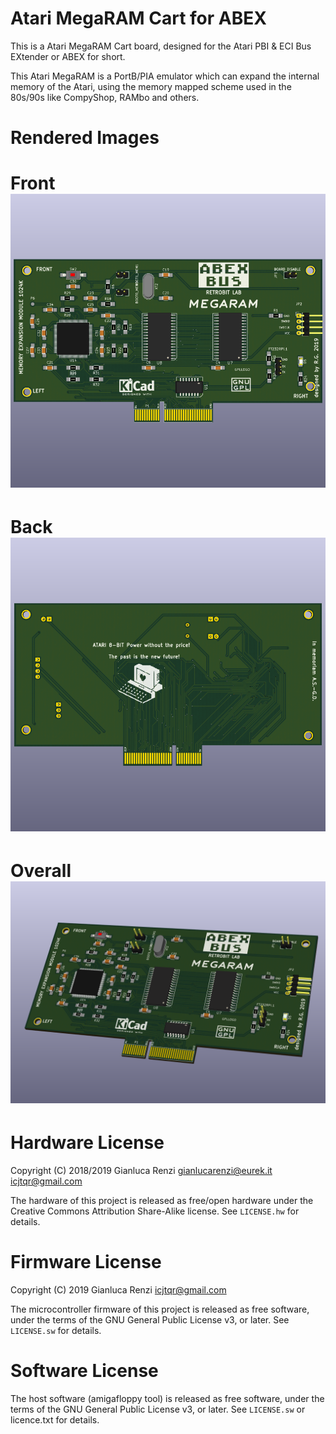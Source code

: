 Atari MegaRAM Cart for ABEX
=========================

This is a Atari MegaRAM Cart board, designed for the Atari PBI & ECI Bus EXtender
or ABEX for short.

This Atari MegaRAM is a PortB/PIA emulator which can expand the internal
memory of the Atari, using the memory mapped scheme used in the 80s/90s
like CompyShop, RAMbo and others.


Rendered Images
===============
# Front[![](images/abex-megaram-f.png "Board Front")](#features)
# Back[![](images/abex-megaram-b.png "Board Back")](#features)
# Overall[![](images/abex-megaram.png "Board Overall")](#features)

Hardware License
================
Copyright (C) 2018/2019 Gianluca Renzi <gianlucarenzi@eurek.it> <icjtqr@gmail.com>

The hardware of this project is released as free/open hardware under the
Creative Commons Attribution Share-Alike license. See `LICENSE.hw` for details.

Firmware License
================
Copyright (C) 2019 Gianluca Renzi <icjtqr@gmail.com>

The microcontroller firmware of this project is released as free software,
under the terms of the GNU General Public License v3, or later.  See
`LICENSE.sw` for details.

Software License
================
The host software (amigafloppy tool) is released as free software, under the
terms of the GNU General Public License v3, or later. See `LICENSE.sw` or licence.txt for
details.

